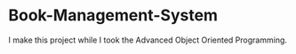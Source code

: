 # Book-Management-System

I make this project while I took the Advanced Object Oriented Programming.
